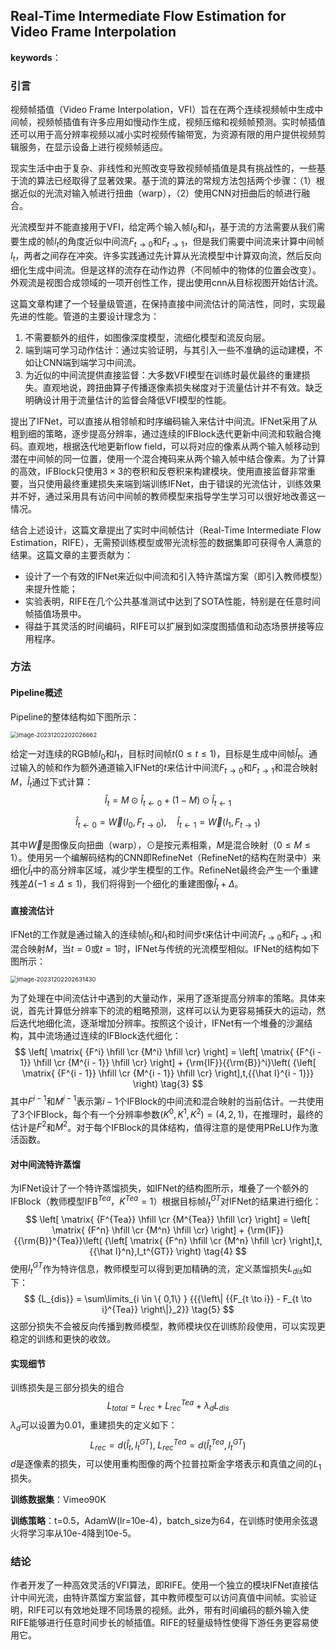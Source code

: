 ## Real-Time Intermediate Flow Estimation for Video Frame Interpolation

**keywords**：

### 引言

视频帧插值（Video Frame Interpolation，VFI）旨在在两个连续视频帧中生成中间帧，视频帧插值有许多应用如慢动作生成，视频压缩和视频帧预测。实时帧插值还可以用于高分辨率视频以减小实时视频传输带宽，为资源有限的用户提供视频剪辑服务，在显示设备上进行视频帧适应。

现实生活中由于复杂、非线性和光照改变导致视频帧插值是具有挑战性的，一些基于流的算法已经取得了显著效果。基于流的算法的常规方法包括两个步骤：（1）根据近似的光流对输入帧进行扭曲（warp），（2）使用CNN对扭曲后的帧进行融合。

光流模型并不能直接用于VFI，给定两个输入帧$I_0$和$I_1$，基于流的方法需要从我们需要生成的帧$I_t$的角度近似中间流$F_{t\to0}$和$F_{t\to1}$，但是我们需要中间流来计算中间帧$I_t$，两者之间存在冲突。许多实践通过先计算从光流模型中计算双向流，然后反向细化生成中间流。但是这样的流存在动作边界（不同帧中的物体的位置会改变）。外观流是视图合成领域的一项开创性工作，提出使用cnn从目标视图开始估计流。

这篇文章构建了一个轻量级管道，在保持直接中间流估计的简洁性，同时，实现最先进的性能。管道的主要设计理念为：

1. 不需要额外的组件，如图像深度模型，流细化模型和流反向层。
2. 端到端可学习动作估计：通过实验证明，与其引入一些不准确的运动建模，不如让CNN端到端学习中间流。
3. 为近似的中间流提供直接监督：大多数VFI模型在训练时最优最终的重建损失。直观地说，跨扭曲算子传播逐像素损失梯度对于流量估计并不有效。缺乏明确设计用于流量估计的监督会降低VFI模型的性能。

提出了IFNet，可以直接从相邻帧和时序编码输入来估计中间流。IFNet采用了从粗到细的策略，逐步提高分辨率，通过连续的IFBlock迭代更新中间流和软融合掩码。直观地，根据迭代地更新flow field，可以将对应的像素从两个输入帧移动到潜在中间帧的同一位置，使用一个混合掩码来从两个输入帧中结合像素。为了计算的高效，IFBlock只使用$3\times 3$的卷积和反卷积来构建模块。使用直接监督非常重要，当只使用最终重建损失来端到端训练IFNet，由于错误的光流估计，训练效果并不好，通过采用具有访问中间帧的教师模型来指导学生学习可以很好地改善这一情况。

结合上述设计，这篇文章提出了实时中间帧估计（Real-Time Intermediate Flow Estimation，RIFE），无需预训练模型或带光流标签的数据集即可获得令人满意的结果。这篇文章的主要贡献为：

+ 设计了一个有效的IFNet来近似中间流和引入特许蒸馏方案（即引入教师模型）来提升性能；
+ 实验表明，RIFE在几个公共基准测试中达到了SOTA性能，特别是在任意时间帧插值场景中。
+ 得益于其灵活的时间编码，RIFE可以扩展到如深度图插值和动态场景拼接等应用程序。



### 方法

#### Pipeline概述

Pipeline的整体结构如下图所示：

<img src="D:\TyporaImages\image-20231202202026662.png" alt="image-20231202202026662" style="zoom:67%;" />

给定一对连续的RGB帧$I_0$和$I_1$，目标时间帧$t(0\le t\le1)$，目标是生成中间帧${\hat I_t}$。通过输入的帧和作为额外通道输入IFNet的$t$来估计中间流$F_{t\to0}$和$F_{t\to1}$和混合映射$M$，${\hat I_t}$通过下式计算：
$$
{{\hat I}_t} = M \odot {{\hat I}_{t \leftarrow 0}} + \left( {1 - M} \right) \odot {{\hat I}_{t \leftarrow 1}}  \tag{1} 
$$

$$
{{\hat I}_{t \leftarrow 0}} = \overleftarrow W \left( {{I_0},{F_{t \to 0}}} \right),\quad {{\hat I}_{t \leftarrow 1}} = \overleftarrow W \left( {{I_1},{F_{t \to 1}}} \right) \tag{2}
$$

其中$\overleftarrow W$是图像反向扭曲（warp），$\odot$是按元素相乘，$M$是混合映射（$0\le M\le1$）。使用另一个编解码结构的CNN即RefineNet（RefineNet的结构在附录中）来细化${\hat I_t}$中的高分辨率区域，减少学生模型的工作。RefineNet最终会产生一个重建残差$\Delta(-1\le \Delta \le 1)$，我们将得到一个细化的重建图像${\hat I_t}+\Delta$。

#### 直接流估计

IFNet的工作就是通过输入的连续帧$I_0$和$I_1$和时间步$t$来估计中间流$F_{t\to0}$和$F_{t\to1}$和混合映射$M$，当$t=0$或$t=1$时，IFNet与传统的光流模型相似。IFNet的结构如下图所示：

<img src="D:\TyporaImages\image-20231202202631430.png" alt="image-20231202202631430" style="zoom:67%;" />

为了处理在中间流估计中遇到的大量动作，采用了逐渐提高分辨率的策略。具体来说，首先计算低分辨率下的流的粗略预测，这样可以认为更容易捕获大的运动，然后迭代地细化流，逐渐增加分辨率。按照这个设计，IFNet有一个堆叠的沙漏结构，其中流场通过连续的IFBlock迭代细化：
$$
\left[ \matrix{
  {F^i} \hfill \cr 
  {M^i} \hfill \cr}  \right] = \left[ \matrix{
  {F^{i - 1}} \hfill \cr 
  {M^{i - 1}} \hfill \cr}  \right] + {\rm{IF}}{{\rm{B}}^i}\left( {\left[ \matrix{
  {F^{i - 1}} \hfill \cr 
  {M^{i - 1}} \hfill \cr}  \right],t,{{\hat I}^{i - 1}}} \right) \tag{3}
$$
其中$F^{i-1}$和$M^{i-1}$表示第$i-1$个IFBlock的中间流和混合映射的当前估计。一共使用了3个IFBlock，每个有一个分辨率参数$\left( {{K^0},{K^1},{K^2}} \right) = \left( {4,2,1} \right)$，在推理时，最终的估计是$F^2$和$M^2$。对于每个IFBlock的具体结构，值得注意的是使用PReLU作为激活函数。

#### 对中间流特许蒸馏

为IFNet设计了一个特许蒸馏损失，如IFNet的结构图所示，堆叠了一个额外的IFBlock（教师模型$\text{IFB}^{Tea}$，$K^{Tea}=1$）根据目标帧$I_t^{GT}$对IFNet的结果进行细化：
$$
\left[ \matrix{
  {F^{Tea}} \hfill \cr 
  {M^{Tea}} \hfill \cr}  \right] = \left[ \matrix{
  {F^n} \hfill \cr 
  {M^n} \hfill \cr}  \right] + {\rm{IF}}{{\rm{B}}^{Tea}}\left( {\left[ \matrix{
  {F^n} \hfill \cr 
  {M^n} \hfill \cr}  \right],t,{{\hat I}^n},I_t^{GT}} \right)  \tag{4}
$$
使用$I_t^{GT}$作为特许信息，教师模型可以得到更加精确的流，定义蒸馏损失$L_{dis}$如下：
$$
{L_{dis}} = \sum\limits_{i \in \{ 0,1\} } {{{\left\| {{F_{t \to i}} - F_{t \to i}^{Tea}} \right\|}_2}}   \tag{5}
$$
这部分损失不会被反向传播到教师模型，教师模块仅在训练阶段使用，可以实现更稳定的训练和更快的收敛。

#### 实现细节

训练损失是三部分损失的组合
$$
{L_{total}} = {L_{rec}} + L_{rec}^{Tea} + {\lambda _d}{L_{dis}}  \tag{6}
$$
$\lambda_d$可以设置为0.01，重建损失的定义如下：
$$
{L_{rec}} = d\left( {{{\hat I}_t},I_t^{GT}} \right),\;L_{rec}^{Tea} = d\left( {\hat I_t^{Tea},I_t^{GT}} \right)  \tag{7}
$$
$d$是逐像素的损失，可以使用重构图像的两个拉普拉斯金字塔表示和真值之间的$L_1$损失。

**训练数据集**：Vimeo90K

**训练策略**：t=0.5，AdamW(lr=10e-4)，batch_size为64，在训练时使用余弦退火将学习率从10e-4降到10e-5。



### 结论

作者开发了一种高效灵活的VFI算法，即RIFE。使用一个独立的模块IFNet直接估计中间光流，由特许蒸馏方案监督，其中教师模型可以访问真值中间帧。实验证明，RIFE可以有效地处理不同场景的视频。此外，带有时间编码的额外输入使RIFE能够进行任意时间步长的帧插值。RIFE的轻量级特性使得下游任务更容易使用它。


